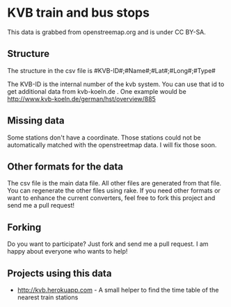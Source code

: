 # KVB train and bus stops

This data is grabbed from openstreemap.org and is under CC BY-SA.

## Structure

The structure in the csv file is #KVB-ID#;#Name#;#Lat#;#Long#;#Type#

The KVB-ID is the internal number of the kvb system. You can use that id
to get additional data from kvb-koeln.de . One example would be 
http://www.kvb-koeln.de/german/hst/overview/885

## Missing data

Some stations don't have a coordinate. Those stations could not be
automatically matched with the openstreetmap data. I will fix those
soon.

## Other formats for the data

The csv file is the main data file. All other files are generated from
that file. You can regenerate the other files using rake. If you need
other formats or want to enhance the current converters, feel free to
fork this project and send me a pull request!

## Forking

Do you want to participate? Just fork and send me a pull request. I am
happy about everyone who wants to help!

## Projects using this data

* http://kvb.herokuapp.com - A small helper to find the time table of the nearest train stations